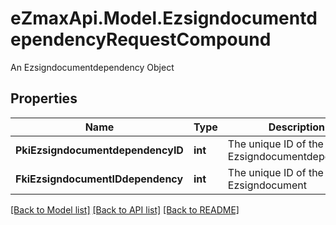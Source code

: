 # eZmaxApi.Model.EzsigndocumentdependencyRequestCompound
An Ezsigndocumentdependency Object

## Properties

Name | Type | Description | Notes
------------ | ------------- | ------------- | -------------
**PkiEzsigndocumentdependencyID** | **int** | The unique ID of the Ezsigndocumentdependency | [optional] 
**FkiEzsigndocumentIDdependency** | **int** | The unique ID of the Ezsigndocument | 

[[Back to Model list]](../README.md#documentation-for-models) [[Back to API list]](../README.md#documentation-for-api-endpoints) [[Back to README]](../README.md)

